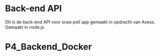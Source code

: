 # Back-end API

Dit is de back-end API voor onze poll app gemaakt in opdracht van Axess. Gemaakt in node.js
# P4_Backend_Docker

